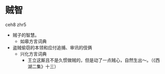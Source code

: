 # 贼智
ceh8 zhr5
+ 贼子的智慧。
  * 如皋方言词典
+ 盗贼偷窃的本领和应付追捕、审讯的伎俩
  * 兴化方言词典
    - 王立这厮且不是久惯做贼的，但是动了一点贼心，自然生出～。（《西湖二集》十三）
